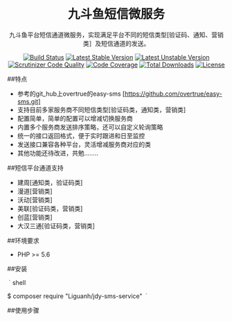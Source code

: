 <h1 align="center">九斗鱼短信微服务</h1>
<p align="center">九斗鱼平台短信通道微服务，实现满足平台不同的短信类型[验证码、通知、营销类］及短信通道的发送。</p>

<p align="center">
<a href="https://travis-ci.org/overtrue/easy-sms"><img src="https://travis-ci.org/overtrue/easy-sms.svg?branch=master" alt="Build Status"></a>
<a href="https://packagist.org/packages/overtrue/easy-sms"><img src="https://poser.pugx.org/overtrue/easy-sms/v/stable.svg" alt="Latest Stable Version"></a>
<a href="https://packagist.org/packages/overtrue/easy-sms"><img src="https://poser.pugx.org/overtrue/easy-sms/v/unstable.svg" alt="Latest Unstable Version"></a>
<a href="https://scrutinizer-ci.com/g/overtrue/easy-sms/?branch=master"><img src="https://scrutinizer-ci.com/g/overtrue/easy-sms/badges/quality-score.png?b=master" alt="Scrutinizer Code Quality"></a>
<a href="https://scrutinizer-ci.com/g/overtrue/easy-sms/?branch=master"><img src="https://scrutinizer-ci.com/g/overtrue/easy-sms/badges/coverage.png?b=master" alt="Code Coverage"></a>
<a href="https://packagist.org/packages/overtrue/easy-sms"><img src="https://poser.pugx.org/overtrue/easy-sms/downloads" alt="Total Downloads"></a>
<a href="https://packagist.org/packages/overtrue/easy-sms"><img src="https://poser.pugx.org/overtrue/easy-sms/license" alt="License"></a>
</p>

##特点

- 参考的git_hub上overtrue的easy-sms  [https://github.com/overtrue/easy-sms.git]
- 支持目前多家服务商不同短信类型[验证码类，通知类，营销类]
- 配置简单，简单的配置可以增减切换服务商
- 内置多个服务商发送排序策略，还可以自定义轮询策略
- 统一的接口返回格式，便于实时跟进和日至监控
- 发送接口兼容各种平台，灵活增减服务商对应的类
- 其他功能还待改进，共勉........

##短信平台通道支持

- 建周[通知类，验证码类]
- 漫道[营销类]
- 沃动[营销类]
- 美联[验证码类，营销类]
- 创蓝[营销类]
- 大汉三通[验证码类，营销类]


##环境要求
 
- PHP >= 5.6

##安装

`｀`shell

$ composer require "Liguanh/jdy-sms-service"
`｀`

##使用步骤

